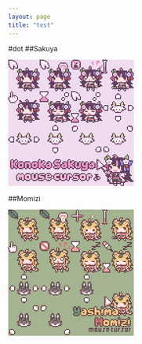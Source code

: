 ```yaml
---
layout: page
title: "test"
---
```


#dot
##Sakuya

![sakuya_cursor](sakuya_cur.gif "sakuya cursor")

##Momizi

![momizi_cursor](momizi_cur.gif "momizi_cursor")

